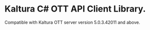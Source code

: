 # Kaltura C# OTT API Client Library.
Compatible with Kaltura OTT server version 5.0.3.42011 and above.
